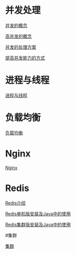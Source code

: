# 并发处理


[并发的概念](https://github.com/aluxs/Concurrent/wiki/%E5%B9%B6%E5%8F%91Concurrent)

[高并发的概念](https://github.com/aluxs/Concurrent/wiki/%E9%AB%98%E5%B9%B6%E5%8F%91High-Concurrency)

[并发的处理方案](https://github.com/aluxs/Concurrent/wiki/%E5%B9%B6%E5%8F%91%E7%9A%84%E5%A4%84%E7%90%86%E6%96%B9%E6%A1%88)

[提高并发能力的方式](https://github.com/aluxs/Concurrent/wiki/%E5%B9%B6%E5%8F%91%E7%9A%84%E5%A4%84%E7%90%86%E6%96%B9%E6%A1%88)


# 进程与线程

[进程与线程](https://github.com/aluxs/Concurrent/wiki/%E8%BF%9B%E7%A8%8B%E4%B8%8E%E7%BA%BF%E7%A8%8B)


# 负载均衡

[负载均衡](https://github.com/aluxs/Concurrent/wiki/%E8%B4%9F%E8%BD%BD%E5%9D%87%E8%A1%A1)


# Nginx

[Nginx](https://github.com/aluxs/Concurrent/wiki/Nignx)

# Redis

[Redis介绍]()

[Redis单机版安装及Java中的使用]()

[Redis集群版安装及Java中的使用]()

#集群
 
 [集群]()








